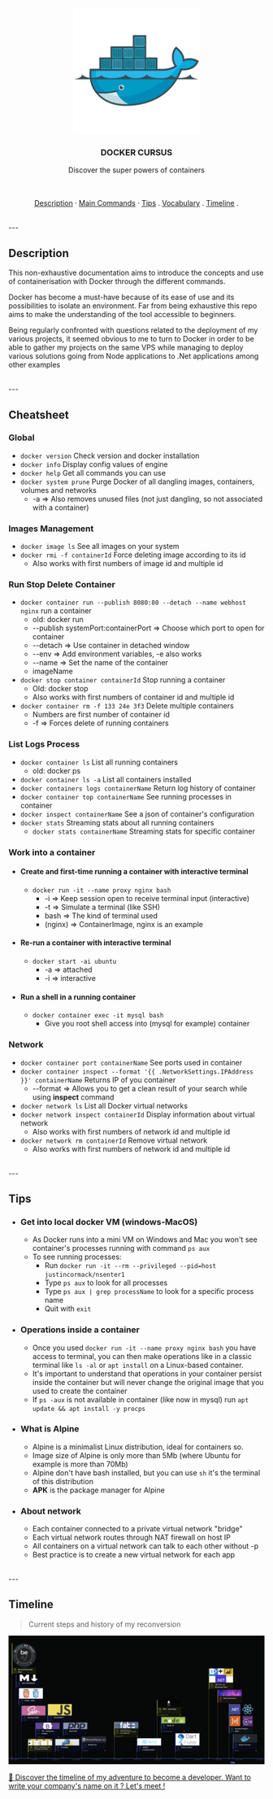 <!-- PROJECT LOGO -->
<br />
<p align="center">
  <a href="https://github.com/nicode-io/DockerCursus">
    <img src="https://github.com/devicons/devicon/blob/master/icons/docker/docker-original.svg" alt="Logo" width="250" height=250">
  </a>

<h3 align="center">DOCKER CURSUS</h3>

<p align="center">
    Discover the super powers of containers
    </br>
</p>
<p align="center">
    <br />
    <br />
    <a href="#description">Description</a>
    ·
    <a href="#cheatsheet">Main Commands</a>
    ·
    <a href="#tips">Tips</a>
    .
    <a href="#vocabulary">Vocabulary</a>
    .
    <a href="#timeline">Timeline</a>
    .
</p>

<br/>
---


##  Description

<p>
This non-exhaustive documentation aims to introduce the concepts and use of containerisation with Docker through the different commands.
</p>
<p>
Docker has become a must-have because of its ease of use and its possibilities to isolate an environment. Far from being exhaustive this repo aims to make the understanding of the tool accessible to beginners.
</p>
<p>
Being regularly confronted with questions related to the deployment of my various projects, it seemed obvious to me to turn to Docker in order to be able to gather my projects on the same VPS while managing to deploy various solutions going from Node applications to .Net applications among other examples
</p>

<br>
---


##  Cheatsheet

### Global

*   ```docker version``` Check version and docker installation
*   ```docker info``` Display config values of engine
*   ```docker help``` Get all commands you can use
*   ```docker system prune``` Purge Docker of all dangling images, containers, volumes and networks
    +   -a => Also removes unused files (not just dangling, so not associated with a container)
 
### Images Management

*   ```docker image ls``` See all images on your system
*   ```docker rmi -f containerId``` Force deleting image according to its id
    +   Also works with first numbers of image id and multiple id

### Run Stop Delete Container

*   ```docker container run --publish 8080:80 --detach --name webhost nginx``` run a container
    +   old: docker run 
    +   --publish systemPort:containerPort => Choose which port to open for container
    +   --detach => Use container in detached window
    +   --env => Add environment variables, -e also works
    +   --name => Set the name of the container
    +   imageName
*   ```docker stop container containerId``` Stop running a container
    +   Old: docker stop
    +   Also works with first numbers of container id and multiple id
*   ```docker container rm -f 133 24e 3f3``` Delete multiple containers
    +   Numbers are first number of container id
    +   -f => Forces delete of running containers

    
### List Logs Process 

*   ```docker container ls``` List all running containers
    +   old: docker ps
*   ```docker container ls -a``` List all containers installed
*   ```docker containers logs containerName``` Return log history of container
*   ```docker container top containerName``` See running processes in container
*   ```docker inspect containerName``` See a json of container's configuration
*   ```docker stats``` Streaming stats about all running containers
    +   ```docker stats containerName``` Streaming stats for specific container
    
### Work into a container

+   ####    Create and first-time running a container with interactive terminal
    *   ```docker run -it --name proxy nginx bash```
        +   -i  => Keep session open to receive terminal input (interactive)
        +   -t => Simulate a terminal (like SSH)
        +   bash => The kind of terminal used
        +   (nginx) => ContainerImage, nginx is an example

+   ####    Re-run a container with interactive terminal
    *   ```docker start -ai ubuntu``` 
        +   -a => attached
        +   -i => interactive

+   ####    Run a shell in a running container 
    *   ```docker container exec -it mysql bash```
        +   Give you root shell access into (mysql for example) container
    

### Network

+   ```docker container port containerName``` See ports used in container
+   ```docker container inspect --format '{{ .NetworkSettings.IPAddress }}' containerName``` Returns IP of you container
    +   --format => Allows you to get a clean result of your search while using **inspect** command
+   ```docker network ls``` List all Docker virtual networks
+   ```docker network inspect containerId``` Display information about virtual network
    +   Also works with first numbers of network id and multiple id
+   ```docker network rm containerId``` Remove virtual network
    +   Also works with first numbers of network id and multiple id


<br/>
---


##  Tips

*   ### Get into local docker VM (windows-MacOS)
    +   As Docker runs into a mini VM on Windows and Mac you won't see container's processes running with command ```ps aux```
    +   To see running processes:
        *   Run ```docker run -it --rm --privileged --pid=host justincormack/nsenter1```
        *   Type ````ps aux```` to look for all processes
        *   Type ```ps aux | grep processName``` to look for a specific process name
        *   Quit with ```exit```

*   ### Operations inside a container
    +   Once you used ```docker run -it --name proxy nginx bash``` you have access to terminal, you can then make operations like in a classic terminal like ```ls -al``` or ```apt install``` on a Linux-based container.
    +   It's important to understand that operations in your container persist inside the container but will never change the original image that you used to create the container
    +   If ```ps -aux``` is not available in container (like now in mysql) run ```apt update && apt install -y procps```
    
*   ### What is Alpine 
    +   Alpine is a minimalist Linux distribution, ideal for containers so.
    +   Image size of Alpine is only more than 5Mb (where Ubuntu for example is more than 70Mb)
    +   Alpine don't have bash installed, but you can use ```sh``` it's the terminal of this distribution
    +   **APK** is the package manager for Alpine 

*   ### About network
    +   Each container connected to a private virtual network "bridge"
    +   Each virtual network routes through NAT firewall on host IP
    +   All containers on a virtual network can talk to each other without -p
    +   Best practice is to create a new virtual network for each app

<br/>
---

## Timeline
> Current steps and history of my reconversion

<a href="https://timelines.gitkraken.com/timeline/2e12cc334eb0406b84bf7a6339e666c4?range=2020-06-02_2021-09-08">
    <img src="./images/timeline.png" alt="Timeline">
</a>

[:calendar: Discover the timeline of my adventure to become a developer. Want to write your company's name on it ? Let's meet !](https://timelines.gitkraken.com/timeline/2e12cc334eb0406b84bf7a6339e666c4?range=2020-05-26_2021-08-02)
